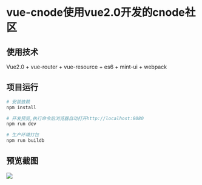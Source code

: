 # vue-cnode使用vue2.0开发的cnode社区

## 使用技术

Vue2.0 + vue-router + vue-resource + es6 + mint-ui + webpack

## 项目运行

``` bash
# 安装依赖
npm install

# 开发预览,执行命令后浏览器自动打开http://localhost:8080
npm run dev

# 生产环境打包
npm run buildb
```

## 预览截图
![](http://ohhqdafpw.bkt.clouddn.com/vue-cnode.gif)
